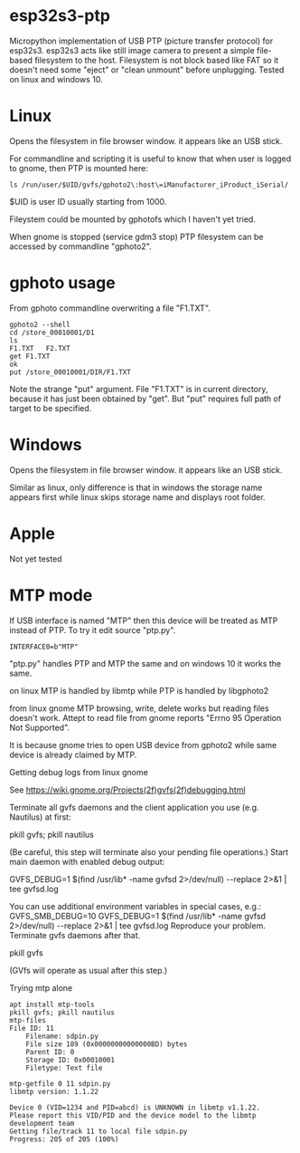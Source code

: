 # esp32s3-ptp

Micropython implementation of USB PTP (picture transfer protocol) for esp32s3.
esp32s3 acts like still image camera to present a simple file-based filesystem
to the host. Filesystem is not block based like FAT so it doesn't need some
"eject" or "clean unmount" before unplugging. Tested on linux and windows 10.

# Linux

Opens the filesystem in file browser window.
it appears like an USB stick.

For commandline and scripting it is useful
to know that when user is logged to gnome,
then PTP is mounted here:

    ls /run/user/$UID/gvfs/gphoto2\:host\=iManufacturer_iProduct_iSerial/

$UID is user ID usually starting from 1000.

Fileystem could be mounted by gphotofs
which I haven't yet tried.

When gnome is stopped (service gdm3 stop)
PTP filesystem can be accessed
by commandline "gphoto2".

# gphoto usage

From gphoto commandline overwriting a file "F1.TXT".

    gphoto2 --shell
    cd /store_00010001/D1
    ls
    F1.TXT   F2.TXT
    get F1.TXT
    ok
    put /store_00010001/DIR/F1.TXT

Note the strange "put" argument. File "F1.TXT" is in
current directory, because it has just been obtained by "get".
But "put" requires full path of target to be specified.

# Windows

Opens the filesystem in file browser window.
it appears like an USB stick.

Similar as linux, only difference is that in
windows the storage name appears first while
linux skips storage name and displays root folder.

# Apple

Not yet tested

# MTP mode

If USB interface is named "MTP" then this device
will be treated as MTP instead of PTP. To try it
edit source "ptp.py".

    INTERFACE0=b"MTP"

"ptp.py" handles PTP and MTP the same and
on windows 10 it works the same.

on linux MTP is handled by libmtp while PTP is
handled by libgphoto2

from linux gnome MTP browsing, write,
delete works but reading files doesn't work.
Attept to read file from gnome reports
"Errno 95 Operation Not Supported".

It is because gnome tries to open USB device
from gphoto2 while same device is already
claimed by MTP.

Getting debug logs from linux gnome

See https://wiki.gnome.org/Projects(2f)gvfs(2f)debugging.html

Terminate all gvfs daemons and the client application you use (e.g. Nautilus) at first:

pkill gvfs; pkill nautilus

(Be careful, this step will terminate also your pending file operations.)
Start main daemon with enabled debug output:

GVFS_DEBUG=1 $(find /usr/lib* -name gvfsd 2>/dev/null) --replace 2>&1 | tee gvfsd.log

You can use additional environment variables in special cases, e.g.: GVFS_SMB_DEBUG=10 GVFS_DEBUG=1 $(find /usr/lib* -name gvfsd 2>/dev/null) --replace 2>&1 | tee gvfsd.log
Reproduce your problem.
Terminate gvfs daemons after that.

pkill gvfs

(GVfs will operate as usual after this step.)

Trying mtp alone

    apt install mtp-tools
    pkill gvfs; pkill nautilus
    mtp-files
    File ID: 11
        Filename: sdpin.py
        File size 189 (0x00000000000000BD) bytes
        Parent ID: 0
        Storage ID: 0x00010001
        Filetype: Text file

    mtp-getfile 0 11 sdpin.py
    libmtp version: 1.1.22

    Device 0 (VID=1234 and PID=abcd) is UNKNOWN in libmtp v1.1.22.
    Please report this VID/PID and the device model to the libmtp development team
    Getting file/track 11 to local file sdpin.py
    Progress: 205 of 205 (100%)
